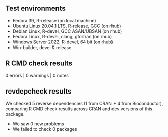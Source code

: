 ## Test environments

- Fedora 39, R-release (on local machine)
- Ubuntu Linux 20.04.1 LTS, R-release, GCC (on rhub)
- Debian Linux, R-devel, GCC ASAN/UBSAN (on rhub)
- Fedora Linux, R-devel, clang, gfortran (on rhub)
- Windows Server 2022, R-devel, 64 bit (on rhub)
- Win-builder, devel & release

## R CMD check results

0 errors | 0 warnings | 0 notes

## revdepcheck results

We checked 5 reverse dependencies (1 from CRAN + 4 from Bioconductor), comparing R CMD check results across CRAN and dev versions of this package.

- We saw 0 new problems
- We failed to check 0 packages
